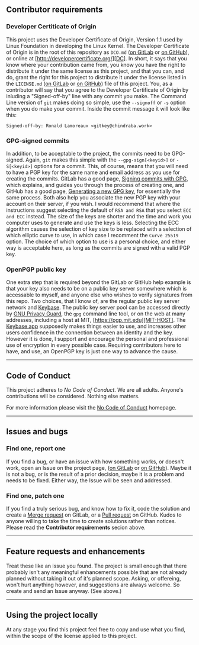 ## Contributor requirements

### Developer Certiticate of Origin

This project uses the Developer Certificate of Origin, Version 1.1 used by Linux Foundation in developing the Linux Kernel. The Developer Certificate of Origin is in the root of this repository as `DCO.md` ([on GitLab][DCOl] or [on GitHub][DCOh]), or online at [http://developercertificate.org/][DC]. In short, it says that you know where your contribution came from, you know you have the right to distribute it under the same license as this project, and that you can, and do, grant the right for this project to distribute it under the license listed in the `LICENSE.md` ([on GitLab][LMDl] or [on GitHub][LMDh]) file of this project. You, as a contributor will say that you agree to the Developer Certificate of Origin by inluding a "Signed-off-by" line with any commit you make. The Command Line version of `git` makes doing so simple, use the `--signoff` or `-s` option when you do make your commit. Inside the commit message it will look like this:

    Signed-off-by: Ronald Lamoreaux <gitkey@chindraba.work>

### GPG-signed commits

In addition, to be acceptable to the project, the commits need to be GPG-signed. Again, `git` makes this simple with the `--gpg-sign[<keyid>]` or `-S[<keyid>]` options for a commit. This, of course, means that you will need to have a PGP key for the same name and email address as you use for creating the commits. GitLab has a good page, [Signing commits with GPG][GPG-HELPl], which explains, and guides you through the process of creating one, and GitHub has a good page, [Generating a new GPG key][GPG-HELPh], for essentially the same process. Both also help you associate the new PGP key with your account on their server, if you wish. I would recommend that where the instructions suggest selecting the default of `RSA and RSA` that you select `ECC and ECC` instead. The size of the keys are shorter and the time and work you computer uses to generate and use the keys is less. Selecting the ECC algorithm causes the selection of key size to be replaced with a selection of which elliptic curve to use, in which case I recomment the `Curve 25519` option. The choice of which option to use is a personal choice, and either way is acceptable here, as long as the commits are signed with a valid PGP key.

### OpenPGP public key

One extra step that is required beyond the GitLab or GitHub help example is that your key also needs to be on a public key server somewhere which is accessable to myself, and anyone else who wishes to verify signatures from this repo. Two choices, that I know of, are the regular public key server network and [Keybase][KIO]. The public key server pool can be accessed directly by [GNU Privacy Guard][GPG], the `gpg` command line tool, or on the web at many addresses, including a host at MIT, [https://pgp.mit.edu][MIT-HOST]. The [Keybase app][APP] supposedly makes things easier to use, and increases other users confidence in the connection between an identity and the key. However it is done, I support and encourage the personal and professional use of encryption in every possible case. Requiring contributors here to have, and use, an OpenPGP key is just one way to advance the cause.

---

## Code of Conduct

This project adheres to _No Code of Conduct_.  We are all adults.  Anyone's contributions will be considered.  Nothing else matters.

For more information please visit the [No Code of Conduct][NCOC] homepage.

---

## Issues and bugs

### Find one, report one

If you find a bug, or have an issue with how something works, or doesn't work, open an Issue on the project page, ([on GitLab][ISSUEl] or [on GitHub][ISSUEh]). Maybe it is not a bug, or is the result of a prior decision, maybe it is a problem and needs to be fixed. Either way, the Issue will be seen and addressed.

### Find one, patch one

If you find a truly serious bug, and know how to fix it, code the solution and create a [Merge request][PULLl] on GitLab, or a  [Pull request][PULLh] on GitHub.
Kudos to anyone willing to take the time to create solutions rather than notices. Please read the __Contributor requirements__ secion above.

---

## Feature requests and enhancements

Treat these like an issue you found. The project is small enough that there probably isn't any meaningful enhancements possible that are not already planned without taking it out of it's planned scope. Asking, or offereing, won't hurt anything however, and suggestions are always welcome. So create and send an Issue anyway. (See above.)

---

## Using the project locally

At any stage you find this project feel free to copy and use what you find, within the scope of the license applied to this project.


  [APP]: https://keybase.io/download
  [DC]: http://developercertificate.org/
  [DCOh]: https://github.com/chindraba-work/gpg-tools/blob/master/DCO.md
  [DCOl]: https://gitlab.com/<<OWNER>>/<<REPO>>/-/blob/<<BRANCH>>/DCO.md
  [GPG]: https://www.gnupg.org/
  [GPG-HELPh]: https://help.github.com/articles/generating-a-new-gpg-key/
  [GPG-HELPl]: https://gitlab.com/help/user/project/repository/gpg_signed_commits/index.md
  [KIO]: https://keybase.io/
  [ISSUEh]: https://github.com/chindraba-work/gpg-tools/issues
  [ISSUEl]: https://gitlab.com/<<OWNER>>/<<REPO>>/-/issues/new
  [LMDh]: https://github.com/chindraba-work/gpg-tools/blob/master/LICENSE.md
  [LMDl]: https://gitlab.com/<<OWNER>>/<<REPO>>/-/blob/<<BRANCH>>/LICENSE.md
  [MIT-HOST]: https://pgp.mit.edu/
  [NCOC]: https://github.com/domgetter/NCoC
  [PULLh]: https://github.com/chindraba-work/gpg-tools/pulls
  [PULLl]: https://gitlab.com/<<OWNER>>/<<REPO>>/-/merge_requests/new
